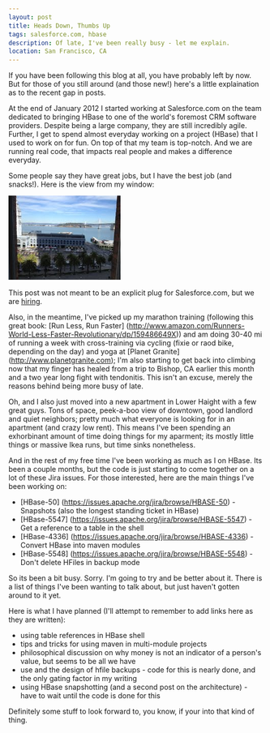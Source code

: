 ```yaml
---
layout: post
title: Heads Down, Thumbs Up
tags: salesforce.com, hbase
description: Of late, I've been really busy - let me explain.
location: San Francisco, CA
---
```

If you have been following this blog at all, you have probably left by now. But for those of you still around (and those new!) here's a little explaination as to the recent gap in posts.

At the end of January 2012 I started working at Salesforce.com on the team dedicated to bringing HBase to one of the world's foremost CRM software providers. Despite being a large company, they are still incredibly agile. Further, I get to spend almost everyday working on a project (HBase) that I used to work on for fun. On top of that my team is top-notch. And we are running real code, that impacts real people and makes a difference everyday. 

Some people say they have great jobs, but I have the best job (and snacks!). Here is the view from my window: 

<img src="/images/posts/office.jpeg" alt="San Francisco Ferry Building and Treasure Island - Salesforce HQ: 1 Market Street"/>

This post was not meant to be an explicit plug for Salesforce.com, but we are <a href="mailto:jyates AT salesforce DOT com?subject=#dreamjob">hiring</a>.

Also, in the meantime, I've picked up my marathon training (following this great book: [Run Less, Run Faster] (http://www.amazon.com/Runners-World-Less-Faster-Revolutionary/dp/159486649X)) and am doing 30-40 mi of running a week with cross-training via cycling (fixie or raod bike, depending on the day) and yoga at [Planet Granite] (http://www.planetgranite.com); I'm also starting to get back into climbing now that my finger has healed from a trip to Bishop, CA earlier this month and a two year long fight with tendonitis. This isn't an excuse, merely the reasons behind being more busy of late.

Oh, and I also just moved into a new apartment in Lower Haight with a few great guys. Tons of space, peek-a-boo view of downtown, good landlord and quiet neighbors; pretty much what everyone is looking for in an apartment (and crazy low rent). This means I've been spending an exhorbinant amount of time doing things for my aparment; its mostly little things or massive Ikea runs, but time sinks nonetheless. 

And in the rest of my free time I've been working as much as I on HBase. Its been a couple months, but the code is just starting to come together on a lot of these Jira issues. For those interested, here are the main things I've been working on:
* [HBase-50] (https://issues.apache.org/jira/browse/HBASE-50) - Snapshots (also the longest standing ticket in HBase)
* [HBase-5547] (https://issues.apache.org/jira/browse/HBASE-5547) - Get a reference to a table in the shell
* [HBase-4336] (https://issues.apache.org/jira/browse/HBASE-4336) - Convert HBase into maven modules
* [HBase-5548] (https://issues.apache.org/jira/browse/HBASE-5548) - Don't delete HFiles in backup mode

So its been a bit busy. Sorry. I'm going to try and be better about it. There is a list of things I've been wanting to talk about, but just haven't gotten around to it yet.

Here is what I have planned (I'll attempt to remember to add links here as they are written):
* using table references in HBase shell
* tips and tricks for using maven in multi-module projects
* philosophical discussion on why money is not an indicator of a person's value, but seems to be all we have
* use and the design of hfile backups - code for this is nearly done, and the only gating factor in my writing
* using HBase snapshotting (and a second post on the architecture) - have to wait until the code is done for this

Definitely some stuff to look forward to, you know, if your into that kind of thing.

